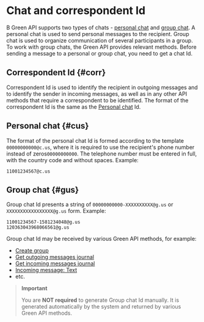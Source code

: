 # Chat and correspondent Id

В Green&nbsp;API supports two types of chats - [personal chat](#cus) and [group chat](#gus).
A personal chat is used to send personal messages to the recipient. Group chat is used to organize communication of several participants in a group. To work with group chats, the Green&nbsp;API provides relevant methods. 
Before sending a message to a personal or group chat, you need to get a chat Id. 

## Correspondent Id {#corr}
Correspondent Id is used to identify the recipient in outgoing messages and to identify the sender in incoming messages, as well as in any other API methods that require a correspondent to be identified. The format of the correspondent Id is the same as the [Personal chat](#cus) Id.

## Personal chat {#cus}
The format of the personal chat Id is formed according to the template `00000000000@c.us`, where  it is required to use the recipient's phone number instead of zeros`00000000000`. The telephone number must be entered in full, with the country code and without spaces. Example:

```
11001234567@c.us
```

## Group chat {#gus}
Group chat Id presents a string of `00000000000-XXXXXXXXXX@g.us` or `XXXXXXXXXXXXXXXXX@g.us` form. Example:

```
11001234567-1581234048@g.us
120363043968066561@g.us
```

Group chat Id may be received by various Green&nbsp;API methods, for example:

- [Create group](groups/CreateGroup.md)
- [Get outgoing messages journal](journals/LastOutgoingMessages.md)
- [Get incoming messages journal](journals/LastIncomingMessages.md)
- [Incoming message: Text](receiving/notifications-format/incoming-message/TextMessage.md)
- etc.

> **Important**
>
> You are **NOT required** to generate Group chat Id manually. It is generated automatically by the system and returned by various Green&nbsp;API methods.
